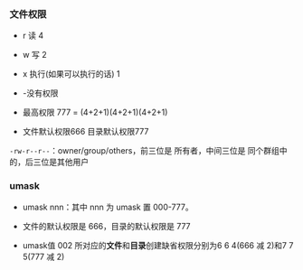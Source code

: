 ### 文件权限
- r 读 4
- w 写 2
- x 执行(如果可以执行的话) 1
- -没有权限

- 最高权限 777 = (4+2+1)(4+2+1)(4+2+1)

- 文件默认权限666     目录默认权限777

`-rw-r--r--`：owner/group/others，前三位是 所有者，中间三位是 同个群组中的，后三位是其他用户

### umask

- umask nnn：其中 nnn 为 umask 置 000-777。

- 文件的默认权限是 666，目录的默认权限是 777

- umask值 002 所对应的**文件**和**目录**创建缺省权限分别为6 6 4(666 减 2)和7 7 5(777 减 2)

